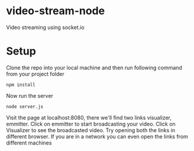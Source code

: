 # video-stream-node
Video streaming using socket.io

# Setup

Clone the repo into your local machine and then run following command from your project folder

```
npm install
```

Now run the server

```
node server.js
```

Visit the page at localhost:8080, there we'll find two links visualizer, emmitter. Click on emmitter to start broadcasting your video.
Click on Visualizer to see the broadcasted video. Try opening both the links in different browser. If you are in a network you can even open the links from different machines

